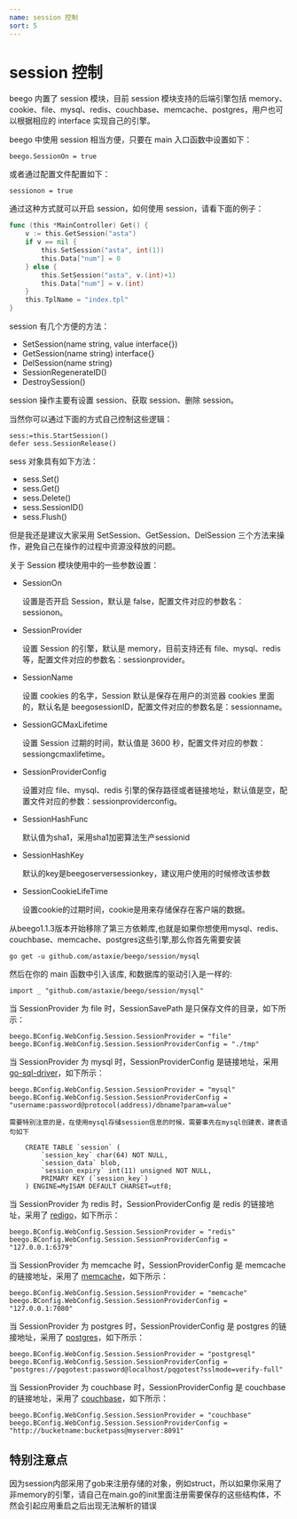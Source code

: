 ```yaml
---
name: session 控制
sort: 5
---
```


# session 控制
 
beego 内置了 session 模块，目前 session 模块支持的后端引擎包括 memory、cookie、file、mysql、redis、couchbase、memcache、postgres，用户也可以根据相应的 interface 实现自己的引擎。

beego 中使用 session 相当方便，只要在 main 入口函数中设置如下：

	beego.SessionOn = true

或者通过配置文件配置如下：

	sessionon = true

通过这种方式就可以开启 session，如何使用 session，请看下面的例子：

```go
func (this *MainController) Get() {
	v := this.GetSession("asta")
	if v == nil {
		this.SetSession("asta", int(1))
		this.Data["num"] = 0
	} else {
		this.SetSession("asta", v.(int)+1)
		this.Data["num"] = v.(int)
	}
	this.TplName = "index.tpl"
}
```

session 有几个方便的方法：

- SetSession(name string, value interface{})
- GetSession(name string) interface{}
- DelSession(name string)
- SessionRegenerateID()
- DestroySession()

session 操作主要有设置 session、获取 session、删除 session。

当然你可以通过下面的方式自己控制这些逻辑：

	sess:=this.StartSession()
	defer sess.SessionRelease()

sess 对象具有如下方法：

* sess.Set()
* sess.Get()
* sess.Delete()
* sess.SessionID()
* sess.Flush()

但是我还是建议大家采用 SetSession、GetSession、DelSession 三个方法来操作，避免自己在操作的过程中资源没释放的问题。

关于 Session 模块使用中的一些参数设置：

- SessionOn

	设置是否开启 Session，默认是 false，配置文件对应的参数名：sessionon。

- SessionProvider

	设置 Session 的引擎，默认是 memory，目前支持还有 file、mysql、redis 等，配置文件对应的参数名：sessionprovider。

- SessionName

	设置 cookies 的名字，Session 默认是保存在用户的浏览器 cookies 里面的，默认名是 beegosessionID，配置文件对应的参数名是：sessionname。

- SessionGCMaxLifetime

	设置 Session 过期的时间，默认值是 3600 秒，配置文件对应的参数：sessiongcmaxlifetime。

- SessionProviderConfig

	设置对应 file、mysql、redis 引擎的保存路径或者链接地址，默认值是空，配置文件对应的参数：sessionproviderconfig。
	
- SessionHashFunc

	默认值为sha1，采用sha1加密算法生产sessionid
	
- SessionHashKey

	默认的key是beegoserversessionkey，建议用户使用的时候修改该参数
	
- SessionCookieLifeTime

	设置cookie的过期时间，cookie是用来存储保存在客户端的数据。

从beego1.1.3版本开始移除了第三方依赖库,也就是如果你想使用mysql、redis、couchbase、memcache、postgres这些引擎,那么你首先需要安装

	go get -u github.com/astaxie/beego/session/mysql 
	
然后在你的 main 函数中引入该库, 和数据库的驱动引入是一样的:

	import _ "github.com/astaxie/beego/session/mysql"	

当 SessionProvider 为 file 时，SessionSavePath 是只保存文件的目录，如下所示：

	beego.BConfig.WebConfig.Session.SessionProvider = "file"
	beego.BConfig.WebConfig.Session.SessionProviderConfig = "./tmp"

当 SessionProvider 为 mysql 时，SessionProviderConfig 是链接地址，采用 [go-sql-driver](https://github.com/go-sql-driver/mysql)，如下所示：

	beego.BConfig.WebConfig.Session.SessionProvider = "mysql"
	beego.BConfig.WebConfig.Session.SessionProviderConfig = "username:password@protocol(address)/dbname?param=value"

    需要特别注意的是，在使用mysql存储session信息的时候，需要事先在mysql创建表，建表语句如下

```
    CREATE TABLE `session` (
        `session_key` char(64) NOT NULL,
        `session_data` blob,
        `session_expiry` int(11) unsigned NOT NULL,
        PRIMARY KEY (`session_key`)
    ) ENGINE=MyISAM DEFAULT CHARSET=utf8;
```

当 SessionProvider 为 redis 时，SessionProviderConfig 是 redis 的链接地址，采用了 [redigo](https://github.com/garyburd/redigo)，如下所示：

	beego.BConfig.WebConfig.Session.SessionProvider = "redis"
	beego.BConfig.WebConfig.Session.SessionProviderConfig = "127.0.0.1:6379"
	
当 SessionProvider 为 memcache 时，SessionProviderConfig 是 memcache 的链接地址，采用了 [memcache](https://github.com/beego/memcache)，如下所示：

	beego.BConfig.WebConfig.Session.SessionProvider = "memcache"
	beego.BConfig.WebConfig.Session.SessionProviderConfig = "127.0.0.1:7080"
	
当 SessionProvider 为 postgres 时，SessionProviderConfig 是 postgres 的链接地址，采用了 [postgres](https://github.com/lib/pq)，如下所示：

	beego.BConfig.WebConfig.Session.SessionProvider = "postgresql"
	beego.BConfig.WebConfig.Session.SessionProviderConfig = "postgres://pqgotest:password@localhost/pqgotest?sslmode=verify-full"
	
当 SessionProvider 为 couchbase 时，SessionProviderConfig 是 couchbase 的链接地址，采用了 [couchbase](https://github.com/couchbaselabs/go-couchbase)，如下所示：

	beego.BConfig.WebConfig.Session.SessionProvider = "couchbase"
	beego.BConfig.WebConfig.Session.SessionProviderConfig = "http://bucketname:bucketpass@myserver:8091"
    
    
## 特别注意点
因为session内部采用了gob来注册存储的对象，例如struct，所以如果你采用了非memory的引擎，请自己在main.go的init里面注册需要保存的这些结构体，不然会引起应用重启之后出现无法解析的错误    	
